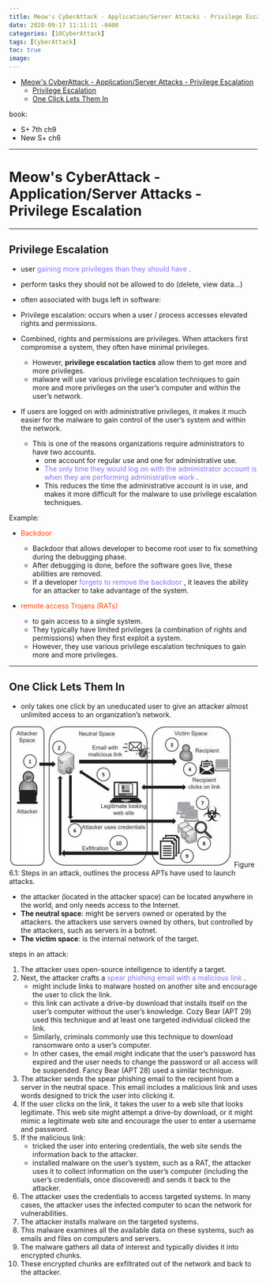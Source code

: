 ```yaml
---
title: Meow's CyberAttack - Application/Server Attacks - Privilege Escalation
date: 2020-09-17 11:11:11 -0400
categories: [10CyberAttack]
tags: [CyberAttack]
toc: true
image:
---
```


- [Meow's CyberAttack - Application/Server Attacks - Privilege Escalation](#meows-cyberattack---applicationserver-attacks---privilege-escalation)
  - [Privilege Escalation](#privilege-escalation)
  - [One Click Lets Them In](#one-click-lets-them-in)

book:
- S+ 7th ch9
- New S+ ch6

---

# Meow's CyberAttack - Application/Server Attacks - Privilege Escalation

---

## Privilege Escalation

- user <font color=LightSlateBlue> gaining more privileges than they should have </font>.

- perform tasks they should not be allowed to do (delete, view data…)

- often associated with bugs left in software:


- Privilege escalation: occurs when a user / process accesses elevated rights and permissions.

- Combined, rights and permissions are privileges. When attackers first compromise a system, they often have minimal privileges.
  - However, **privilege escalation tactics** allow them to get more and more privileges.
  - malware will use various privilege escalation techniques to gain more and more privileges on the user’s computer and within the user’s network.

- If users are logged on with administrative privileges, it makes it much easier for the malware to gain control of the user’s system and within the network.
  - This is one of the reasons organizations require administrators to have two accounts.
    - one account for regular use and one for administrative use.
  	- <font color=LightSlateBlue> The only time they would log on with the administrator account is when they are performing administrative work </font>.
	- This reduces the time the administrative account is in use, and makes it more difficult for the malware to use privilege escalation techniques.



Example:
- <font color=OrangeRed> Backdoor </font>
  - Backdoor that allows developer to become root user to fix something during the debugging phase.
  - After debugging is done, before the software goes live, these abilities are removed.
  - If a developer <font color=LightSlateBlue> forgets to remove the backdoor </font>, it leaves the ability for an attacker to take advantage of the system.

- <font color=OrangeRed> remote access Trojans (RATs) </font>
  - to gain access to a single system.
  - They typically have limited privileges (a combination of rights and permissions) when they first exploit a system.
  - However, they use various privilege escalation techniques to gain more and more privileges.

---

## One Click Lets Them In

- only takes one click by an uneducated user to give an attacker almost unlimited access to an organization’s network.

![Image20](/assets/img/Image20.jpg)
Figure 6.1: Steps in an attack, outlines the process APTs have used to launch attacks.

- the attacker (located in the attacker space) can be located anywhere in the world, and only needs access to the Internet.
- **The neutral space**: might be servers owned or operated by the attackers. the attackers use servers owned by others, but controlled by the attackers, such as servers in a botnet.
- **The victim space**: is the internal network of the target.

steps in an attack:
1. The attacker uses open-source intelligence to identify a target.
2. Next, the attacker crafts a <font color=LightSlateBlue> spear phishing email with a malicious link </font>.
   - might include links to malware hosted on another site and encourage the user to click the link.
   - this link can activate a drive-by download that installs itself on the user’s computer without the user’s knowledge. Cozy Bear (APT 29) used this technique and at least one targeted individual clicked the link.
   - Similarly, criminals commonly use this technique to download ransomware onto a user’s computer.
   - In other cases, the email might indicate that the user’s password has expired and the user needs to change the password or all access will be suspended. Fancy Bear (APT 28) used a similar technique.
3. The attacker sends the spear phishing email to the recipient from a server in the neutral space. This email includes a malicious link and uses words designed to trick the user into clicking it.
4. If the user clicks on the link, it takes the user to a web site that looks legitimate. This web site might attempt a drive-by download, or it might mimic a legitimate web site and encourage the user to enter a username and password.
5. If the malicious link:
   - tricked the user into entering credentials, the web site sends the information back to the attacker.
   - installed malware on the user’s system, such as a RAT, the attacker uses it to collect information on the user’s computer (including the user’s credentials, once discovered) and sends it back to the attacker.
6. The attacker uses the credentials to access targeted systems. In many cases, the attacker uses the infected computer to scan the network for vulnerabilities.
7. The attacker installs malware on the targeted systems.
8. This malware examines all the available data on these systems, such as emails and files on computers and servers.
9. The malware gathers all data of interest and typically divides it into encrypted chunks.
10. These encrypted chunks are exfiltrated out of the network and back to the attacker.
